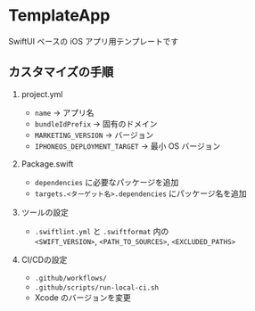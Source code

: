 # TemplateApp

SwiftUI ベースの iOS アプリ用テンプレートです

## カスタマイズの手順

1. project.yml  
   - `name` → アプリ名  
   - `bundleIdPrefix` → 固有のドメイン
   - `MARKETING_VERSION` → バージョン  
   - `IPHONEOS_DEPLOYMENT_TARGET` → 最小 OS バージョン

2. Package.swift  
   - `dependencies` に必要なパッケージを追加  
   - `targets.<ターゲット名>.dependencies` にパッケージ名を追加

3. ツールの設定  
   - `.swiftlint.yml` と `.swiftformat` 内の  
     `<SWIFT_VERSION>`, `<PATH_TO_SOURCES>`, `<EXCLUDED_PATHS>`

4. CI/CDの設定  
   - `.github/workflows/`
   - `.github/scripts/run-local-ci.sh`
   - Xcode のバージョンを変更